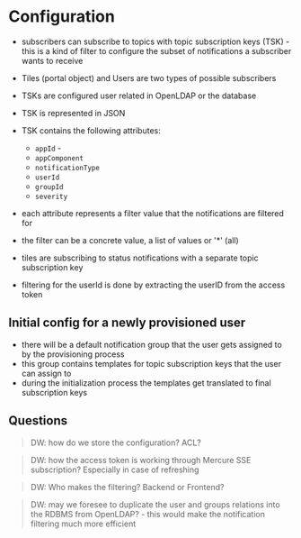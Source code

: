 # Configuration

- subscribers can subscribe to topics with topic subscription keys (TSK) - this is a kind of filter to configure the subset of notifications a subscriber wants to receive
- Tiles (portal object) and Users are two types of possible subscribers
- TSKs are configured user related in OpenLDAP or the database
- TSK is represented in JSON
- TSK contains the following attributes:
    - `appId` - 
    - `appComponent`
    - `notificationType`
    - `userId`
    - `groupId`
    - `severity`
- each attribute represents a filter value that the notifications are filtered for
- the filter can be a concrete value, a list of values or '*' (all)

- tiles are subscribing to status notifications with a separate topic subscription key

- filtering for the userId is done by extracting the userID from the access token

## Initial config for a newly provisioned user
- there will be a default notification group that the user gets assigned to by the provisioning process
- this group contains templates for topic subscription keys that the user can assign to
- during the initialization process the templates get translated to final subscription keys

## Questions
> DW: how do we store the configuration? ACL?

> DW: how the access token is working through Mercure SSE subscription? Especially in case of refreshing

> DW: Who makes the filtering? Backend or Frontend?

> DW: may we foresee to duplicate the user and groups relations into the RDBMS from OpenLDAP? - this would make the notification filtering much more efficient
